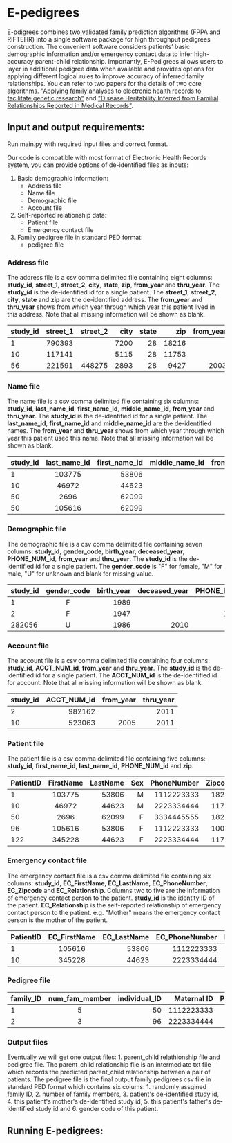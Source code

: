 
# E-pedigrees

E-pdigrees combines two validated family prediction algorithms (FPPA and RIFTEHR) into a single software package for high throughput pedigrees construction. The convenient software considers patients’ basic demographic information and/or emergency contact data to infer high-accuracy parent-child relationship. Importantly, E-Pedigrees allows users to layer in additional pedigree data when available and provides options for applying different logical rules to improve accuracy of inferred family relationships. You can refer to two papers for the details of two core algorithms. ["Applying family analyses to electronic health
records to facilitate genetic research"](https://academic.oup.com/bioinformatics/article/34/4/635/4158031) and ["Disease Heritability Inferred from Familial Relationships Reported in Medical Records"](https://www.cell.com/cell/pdf/S0092-8674(18)30525-7.pdf).



## Input and output requirements:

Run main.py with required input files and correct format.

Our code is compatible with most format of Electronic Health Records system, you can provide options of de-identified files as inputs:
1. Basic demographic information:
   - Address file
   - Name file
   - Demographic file
   - Account file
2. Self-reported relationship data:
   - Patient file
   - Emergency contact file
3. Family pedigree file in standard PED format:
   - pedigree file
  

### Address file

The address file is a csv comma delimited file containing eight columns: **study_id**, **street_1**, **street_2**, **city**, **state**, **zip**, **from_year** and **thru_year**. The **study_id** is the de-identified id for a single patient. The **street_1**, **street_2**, **city**, **state** and **zip** are the de-identified address. The **from_year** and **thru_year** shows from which year through which year this patient lived in this address. Note that all missing information will be shown as blank.


| study_id      | street_1      | street_2  | city   | state   | zip   | from_year   | thru_year   |
| ------------- |:-------------:| ---------:| ------:|--------:|------:|------------:|------------:|
| 1             | 790393        |           | 7200   | 28      | 18216 |             |             |
| 10            | 117141        |           | 5115   | 28      | 11753 |             | 2005        |
| 56            | 221591        | 448275    | 2893   | 28      | 9427  | 2003        | 2011        |


### Name file

The name file is a csv comma delimited file containing six columns: **study_id**, **last_name_id**, **first_name_id**, **middle_name_id**, **from_year** and **thru_year**. The **study_id** is the de-identified id for a single patient. The **last_name_id**, **first_name_id** and **middle_name_id** are the de-identified names. The **from_year** and **thru_year** shows from which year through which year this patient used this name. Note that all missing information will be shown as blank.


| study_id | last_name_id   | first_name_id  | middle_name_id   | from_year   | thru_year   |
| ---------|:--------------:| --------------:| ----------------:|------------:|------------:|
| 1        | 103775         | 53806          |                  |             |             |
| 10       | 46972          | 44623          |                  | 2005        | 2011        |
| 50       | 2696           | 62099          |                  | 1997        | 2007        |
| 50       | 105616         | 62099          |                  |             | 1997        |


### Demographic file

The demographic file is a csv comma delimited file containing seven columns: **study_id**, **gender_code**, **birth_year**, **deceased_year**, **PHONE_NUM_id**, **from_year** and **thru_year**. The **study_id** is the de-identified id for a single patient. The **gender_code** is "F" for female, "M" for male, "U" for unknown and blank for missing value.

| study_id | gender_code   | birth_year  | deceased_year   | PHONE_NUM_id   | from_year   | thru_year   |
| -------- |:-------------:| -----------:| ---------------:|---------------:|------------:|------------:|
| 1        | F             | 1989        |                 |                |             |             |
| 2        | F             | 1947        |                 | 134271         |             | 2011        |
| 282056   | U             | 1986        | 2010            |                |             |             |


### Account file
 
The account file is a csv comma delimited file containing four columns: **study_id**, **ACCT_NUM_id**, **from_year** and **thru_year**. The **study_id** is the de-identified id for a single patient. The **ACCT_NUM_id** is the de-identified id for account. Note that all missing information will be shown as blank.

| study_id | ACCT_NUM_id   | from_year   | thru_year   |
| -------- |--------------:|------------:|------------:|
| 2        | 982162        |             | 2011        |
| 10       | 523063        | 2005        | 2011        |


### Patient file

The patient file is a csv comma delimited file containing five columns: **study_id**, **first_name_id**, **last_name_id**, **PHONE_NUM_id** and **zip**.

| PatientID|  FirstName     |    LastName    |       Sex        |  PhoneNumber    |   Zipcode   |  birth_year | deceased_year |
| ---------|:--------------:| --------------:|-----------------:|----------------:|------------:|------------:|--------------:|
| 1        | 103775         | 53806          |         M        |   1112223333    |    18216    |     1970    |               |  
| 10       | 46972          | 44623          |         M        |   2223334444    |    11753    |     1972    |               |  
| 50       | 2696           | 62099          |         F        |   3334445555    |    18216    |     1980    |               |
| 96       | 105616         | 53806          |         F        |   1112223333    |    10032    |     1956    |               |
| 122      | 345228         | 44623          |         F        |   2223334444    |    11753    |     1990    |               |


### Emergency contact file

The emergency contact file is a csv comma delimited file containing six columns: **study_id**, **EC_FirstName**, **EC_LastName**, **EC_PhoneNumber**, **EC_Zipcode** and **EC_Relationship**. Columns two to five are the information of emergency contact person to the patient. **study_id** is the identity ID of the patient. **EC_Relationship** is the self-reported relationship of emergency contact person to the patient. e.g. "Mother" means the emergency contact person is the mother of the patient.

| PatientID| EC_FirstName   | EC_LastName    | EC_PhoneNumber   | EC_Zipcode  | EC_Relationship  |
| ---------|:--------------:| --------------:| ----------------:|------------:|-----------------:|
| 1        | 105616         | 53806          |     1112223333   |    18216    |      Mother      |
| 10       | 345228         | 44623          |     2223334444   |    11753    |      Father      |


### Pedigree file

| family_ID | num_fam_member | individual_ID  |   Maternal ID    | Paternal_ID |    Gender   |
| --------- |:--------------:| --------------:| ----------------:|------------:|------------:|
| 1         |        5       |      50        |     1112223333   |    18216    |      M      |
| 2         |        3       |      96        |     2223334444   |    11753    |      F      |


### Output files

Eventually we will get one output files: 1. parent_child relathionship file and pedigree file.
The parent_child relationship file is an intermediate txt file which records the predicted parent_child relationship between a pair of patients. The pedigree file is the final output family pedigrees csv file in standard PED format which contains six colums: 1. randomly assgined family ID, 2. number of family members, 3. patient's de-identified study id, 4. this patient's mother's de-identified study id, 5. this patient's father's de-identified study id and 6. gender code of this patient.


## Running E-pedigrees:
